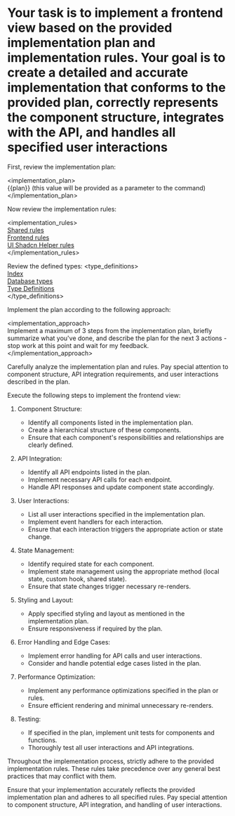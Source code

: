 # Your task is to implement a frontend view based on the provided implementation plan and implementation rules. Your goal is to create a detailed and accurate implementation that conforms to the provided plan, correctly represents the component structure, integrates with the API, and handles all specified user interactions

First, review the implementation plan:

<implementation_plan>\
{{plan}} (this value will be provided as a parameter to the command)\
</implementation_plan>

Now review the implementation rules:

<implementation_rules>\
[Shared rules](../../.cursor/rules/shared.mdc)\
[Frontend rules](../../.cursor/rules/frontend.mdc)\
[UI Shadcn Helper rules](../../.cursor/rules/shadcn.mdc)\
</implementation_rules>

Review the defined types:
<type_definitions>\
 [Index](../../src/shared/types/index.ts)\
 [Database types](../../src/shared/types/database.types.ts)\
 [Type Definitions](../../src/shared/types/types.ts)\
 </type_definitions>

Implement the plan according to the following approach:

<implementation_approach>\
Implement a maximum of 3 steps from the implementation plan, briefly summarize what you've done, and describe the plan for the next 3 actions - stop work at this point and wait for my feedback.\
</implementation_approach>

Carefully analyze the implementation plan and rules. Pay special attention to component structure, API integration requirements, and user interactions described in the plan.

Execute the following steps to implement the frontend view:

1. Component Structure:
   - Identify all components listed in the implementation plan.
   - Create a hierarchical structure of these components.
   - Ensure that each component's responsibilities and relationships are clearly defined.

2. API Integration:
   - Identify all API endpoints listed in the plan.
   - Implement necessary API calls for each endpoint.
   - Handle API responses and update component state accordingly.

3. User Interactions:
   - List all user interactions specified in the implementation plan.
   - Implement event handlers for each interaction.
   - Ensure that each interaction triggers the appropriate action or state change.

4. State Management:
   - Identify required state for each component.
   - Implement state management using the appropriate method (local state, custom hook, shared state).
   - Ensure that state changes trigger necessary re-renders.

5. Styling and Layout:
   - Apply specified styling and layout as mentioned in the implementation plan.
   - Ensure responsiveness if required by the plan.

6. Error Handling and Edge Cases:
   - Implement error handling for API calls and user interactions.
   - Consider and handle potential edge cases listed in the plan.

7. Performance Optimization:
   - Implement any performance optimizations specified in the plan or rules.
   - Ensure efficient rendering and minimal unnecessary re-renders.

8. Testing:
   - If specified in the plan, implement unit tests for components and functions.
   - Thoroughly test all user interactions and API integrations.

Throughout the implementation process, strictly adhere to the provided implementation rules. These rules take precedence over any general best practices that may conflict with them.

Ensure that your implementation accurately reflects the provided implementation plan and adheres to all specified rules. Pay special attention to component structure, API integration, and handling of user interactions.
